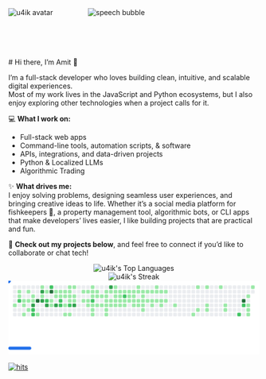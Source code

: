 <div style="display:flex;">


<img src="https://i.ibb.co/4ZfWvn4j/amit.gif" alt="u4ik avatar" width="160" />

<img src="https://i.ibb.co/9mgfRwH0/pixel-speech-bubble-1.gif" alt="speech bubble" width="260" height="100" />

</div>
# Hi there, I’m Amit 👋

I’m a full-stack developer who loves building clean, intuitive, and scalable digital experiences.  
Most of my work lives in the JavaScript and Python ecosystems, but I also enjoy exploring other technologies when a project calls for it.

💻 **What I work on:**

- Full-stack web apps
- Command-line tools, automation scripts, & software
- APIs, integrations, and data-driven projects
- Python & Localized LLMs
- Algorithmic Trading

✨ **What drives me:**  
 I enjoy solving problems, designing seamless user experiences, and bringing creative ideas to life. Whether it’s a social media platform for fishkeepers 🐠, a property management tool, algorithmic bots, or CLI apps that make developers’ lives easier, I like building projects that are practical and fun.

📂 **Check out my projects below**, and feel free to connect if you’d like to collaborate or chat tech!

<div align="" style="display: flex; flex-direction: column; align-items: center; height:30">

<!-- GitHub Stats Images -->
<img src="https://github-readme-stats.vercel.app/api/top-langs/?username=u4ik&theme=vue-dark&show_icons=true&hide_border=true&layout=compact" alt="u4ik's Top Languages">
<img src="https://github-readme-streak-stats.herokuapp.com/?user=u4ik&theme=vue-dark&hide_border=true" alt="u4ik's Streak">

<!-- <img src="http://hits.dwyl.com/abhisheknaiidu/awesome-github-profile-readme.svg" alt="Hits Badge"> -->

</div>
<!--   <h4>Connect</h4> -->
<!-- <a style="text-decoration:none" href="https://www.linkedin.com/in/amitsmangat/" target="_blank"> -->
<!-- <img src="https://img.shields.io/badge/-Amit%20Mangat-blue?style=plastic&logo=Linkedin&logoColor=black&link=https://www.linkedin.com/in/amitsmangat/" alt="Join Community Badge"/> -->
<!-- </a> -->

<!--  <img src='https://img.shields.io/github/followers/u4ik?label=Follow&style=social'> -->
<!-- <img src="https://img.shields.io/static/v1?label=&labelColor=505050&message=arbeitnow&color=%230076D6&style=flat&logo=google-chrome&logoColor=%230076D6" alt="website"/></a> -->
<!-- <img src="https://img.shields.io/static/v1?label=%F0%9F%8C%9F&message=If%20Useful&style=style=flat&color=BC4E99" alt="Star Badge"/> -->
<!-- <a href="https://discord.gg/XTW52Kt"><img src="https://img.shields.io/discord/733027681184251937.svg?style=flat&label=Join%20Community&color=7289DA" alt="Join Community Badge"/></a> -->
<!-- <a href="https://twitter.com/abhisheknaiidu" ><img src="https://img.shields.io/twitter/follow/abhisheknaiidu.svg?style=social" /> </a> -->

<picture>
  <source
    media="(prefers-color-scheme: dark)"
    srcset="images/breakout-dark.svg"
  />
  <source
    media="(prefers-color-scheme: light)"
    srcset="images/breakout-light.svg"
  />
  <img alt="Breakout Game" src="images/breakout-light.svg" />
</picture>

[![hits](https://hits.deltapapa.io/github/u4ik/u4ik.svg)](https://hits.deltapapa.io)
